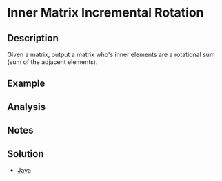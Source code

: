 # Inner Matrix Incremental Rotation

## Description

Given a matrix, output a matrix who's inner elements are a rotational sum (sum of the adjacent elements).

## Example


## Analysis


## Notes


## Solution
 - [Java](Solution.java)
